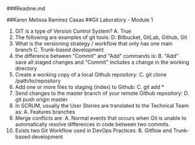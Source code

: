 ###Readme.md

##Karen Melissa Ramírez Casas
##Git Laboratory - Module 1

1. GIT is a type of Version Control System?
A. True
2. The following are examples of git tools:
D: Bitbucket, GitLab, Github, Git
3. What is the versioning strategy / workflow that only has one main branch
C. Trunk-based development
4. the difference between "Commit" and "Add" commands is:
B. "Add" save all staged changes and "Commit" includes a change in the working directory
5. Create a working copy of a local Github repository:
C. git clone /path/to/repository
6. Add one or more files to staging (index) to Github:
C. git add *
7. Send changes to the master branch of your remote Github repository:
D. git push origin master
8. In SCRUM, usually the User Stories are translated to the Technical Team as:
A. Features branches
9. Merge conflicts are:
A. Normal events that occurs when Git is unable to automatically resolve differences in code between two commits.
10. Exists two Git Workflow used in DevOps Practices:
B. Gitflow and Trunk-based development
